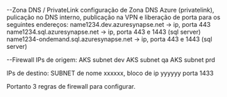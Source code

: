 --Zona DNS / PrivateLink
 configuração de Zona DNS Azure (privatelink), pulicação no DNS interno, publicação na VPN e liberação de porta para os seguintes endereços: 
name1234.dev.azuresynapse.net -> ip, porta 443 
name1234.sql.azuresynapse.net -> ip, porta 443 e 1443 (sql server) 
name1234-ondemand.sql.azuresynapse.net -> ip, porta 443 e 1443 (sql server)

--Firewall
IPs de origem:
AKS subnet dev
AKS subnet qa
AKS subnet prd

IPs de destino:
SUBNET de nome xxxxxx, bloco de ip yyyyyy
porta 1433

Portanto 3 regras de firewall para configurar.